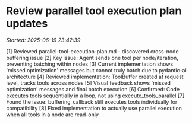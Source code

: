 # Review parallel tool execution plan updates
_Started: 2025-06-19 23:42:39_

[1] Reviewed parallel-tool-execution-plan.md - discovered cross-node buffering issue
[2] Key issue: Agent sends one tool per node/iteration, preventing batching within nodes
[3] Current implementation shows 'missed optimization' messages but cannot truly batch due to pydantic-ai architecture
[4] Reviewed implementation: ToolBuffer created at request level, tracks tools across nodes
[5] Visual feedback shows 'missed optimization' messages and final batch execution
[6] Confirmed: Code executes tools sequentially in a loop, not using execute_tools_parallel
[7] Found the issue: buffering_callback still executes tools individually for compatibility
[8] Fixed implementation to actually use parallel execution when all tools in a node are read-only
